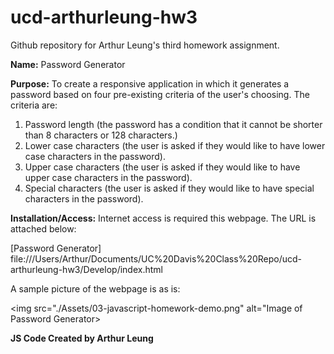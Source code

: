 # ucd-arthurleung-hw3
Github repository for Arthur Leung's third homework assignment.

<strong>Name:</strong>
Password Generator

<strong>Purpose:</strong>
To create a responsive application in which it generates a password based on four pre-existing criteria of the user's choosing. The criteria are:

<ol>
  <li>Password length (the password has a condition that it cannot be shorter than 8 characters or 128 characters.)</li>
  <li>Lower case characters (the user is asked if they would like to have lower case characters in the password).</li> 
  <li>Upper case characters (the user is asked if they would like to have upper case characters in the password).</li>
  <li>Special characters (the user is asked if they would like to have special characters in the password).</li>
</ol>
  
<strong>Installation/Access:</strong>
Internet access is required this webpage. The URL is attached below:

[Password Generator] file:///Users/Arthur/Documents/UC%20Davis%20Class%20Repo/ucd-arthurleung-hw3/Develop/index.html

A sample picture of the webpage is as is:

<img src="./Assets/03-javascript-homework-demo.png" alt="Image of Password Generator>

<strong>JS Code Created by Arthur Leung</strong>




